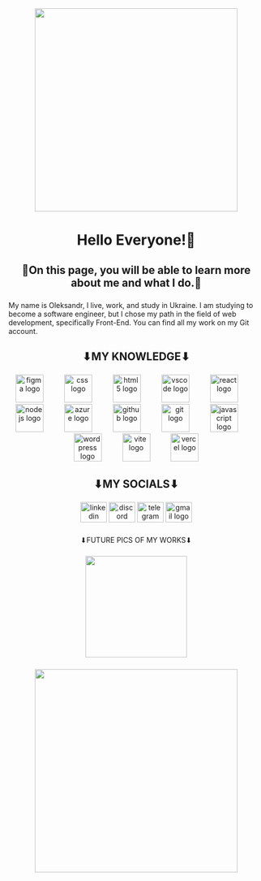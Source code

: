 <div align="center">
  <img height="400" src="https://i.pinimg.com/originals/4c/3e/42/4c3e4262fffe97f8fecdfbcdf2407945.gif"  />
</div>

###

<h1 align="center">Hello Everyone!👋</h1>

###

<h2 align="center">🔱On this page, you will be able to learn more about me and what I do.🔱</h2>

###

<p align="left">My name is Oleksandr, I live, work, and study in Ukraine. I am studying to become a software engineer, but I chose my path in the field of web development, specifically Front-End. You can find all my work on my Git account.</p>

###

<h2 align="center">⬇MY KNOWLEDGE⬇</h2>

###

<div align="center">
  <img src="https://skillicons.dev/icons?i=figma" height="55" alt="figma logo"  />
  <img width="33" />
  <img src="https://skillicons.dev/icons?i=css" height="55" alt="css logo"  />
  <img width="33" />
  <img src="https://skillicons.dev/icons?i=html" height="55" alt="html5 logo"  />
  <img width="33" />
  <img src="https://skillicons.dev/icons?i=vscode" height="55" alt="vscode logo"  />
  <img width="33" />
  <img src="https://skillicons.dev/icons?i=react" height="55" alt="react logo"  />
  <img width="33" />
  <img src="https://skillicons.dev/icons?i=nodejs" height="55" alt="nodejs logo"  />
  <img width="33" />
  <img src="https://skillicons.dev/icons?i=azure" height="55" alt="azure logo"  />
  <img width="33" />
  <img src="https://skillicons.dev/icons?i=github" height="55" alt="github logo"  />
  <img width="33" />
  <img src="https://skillicons.dev/icons?i=git" height="55" alt="git logo"  />
  <img width="33" />
  <img src="https://skillicons.dev/icons?i=js" height="55" alt="javascript logo"  />
  <img width="33" />
  <img src="https://skillicons.dev/icons?i=wordpress" height="55" alt="wordpress logo"  />
  <img width="33" />
  <img src="https://skillicons.dev/icons?i=vite" height="55" alt="vite logo"  />
  <img width="33" />
  <img src="https://skillicons.dev/icons?i=vercel" height="55" alt="vercel logo"  />
</div>

###

<h2 align="center">⬇MY SOCIALS⬇</h2>

###

<div align="center">
  <img src="https://raw.githubusercontent.com/maurodesouza/profile-readme-generator/master/src/assets/icons/social/linkedin/default.svg" width="52" height="40" alt="linkedin logo"  />
  <img src="https://raw.githubusercontent.com/maurodesouza/profile-readme-generator/master/src/assets/icons/social/discord/default.svg" width="52" height="40" alt="discord logo"  />
  <img src="https://raw.githubusercontent.com/maurodesouza/profile-readme-generator/master/src/assets/icons/social/telegram/default.svg" width="52" height="40" alt="telegram logo"  />
  <img src="https://raw.githubusercontent.com/maurodesouza/profile-readme-generator/master/src/assets/icons/social/gmail/default.svg" width="52" height="40" alt="gmail logo"  />
</div>

###

<p align="center">⬇FUTURE PICS OF MY WORKS⬇</p>

###

<div align="center">
  <img height="200" src=""  />
</div>

###

<div align="center">
  <img height="400" src="https://i.pinimg.com/originals/23/c9/a3/23c9a31478aeff806094f1b7a556d451.gif"  />
</div>

###
